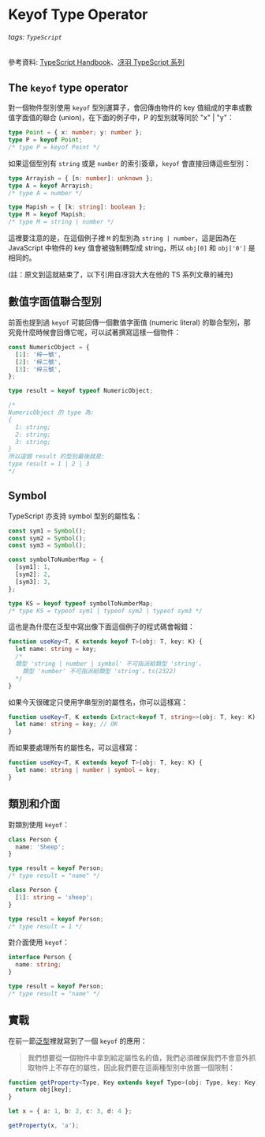 # Keyof Type Operator

###### tags: `TypeScript`

參考資料: [TypeScript Handbook](https://www.typescriptlang.org/docs/handbook/intro.html)、[冴羽 TypeScript 系列](https://ts.yayujs.com/)

## The `keyof` type operator

對一個物件型別使用 `keyof` 型別運算子，會回傳由物件的 key 值組成的字串或數值字面值的聯合 (union)，在下面的例子中，P 的型別就等同於 "x" | "y"：

```ts
type Point = { x: number; y: number };
type P = keyof Point;
/* type P = keyof Point */
```

如果這個型別有 `string` 或是 `number` 的索引簽章，`keyof` 會直接回傳這些型別：

```ts
type Arrayish = { [n: number]: unknown };
type A = keyof Arrayish;
/* type A = number */

type Mapish = { [k: string]: boolean };
type M = keyof Mapish;
/* type M = string | number */
```

這裡要注意的是，在這個例子裡 `M` 的型別為 `string | number`，這是因為在 JavaScript 中物件的 key 值會被強制轉型成 string，所以 `obj[0]` 和 `obj['0']` 是相同的。


(註：原文到這就結束了，以下引用自冴羽大大在他的 TS 系列文章的補充)

## 數值字面值聯合型別

前面也提到過 `keyof` 可能回傳一個數值字面值 (numeric literal) 的聯合型別，那究竟什麼時候會回傳它呢，可以試著撰寫這樣一個物件：

```ts
const NumericObject = {
  [1]: '梓一號',
  [2]: '梓二號',
  [3]: '梓三號',
};

type result = keyof typeof NumericObject;

/*
NumericObject 的 type 為:
{
  1: string;
  2: string;
  3: string;
}
所以這個 result 的型別最後就是:
type result = 1 | 2 | 3
*/
```

## Symbol

TypeScript 亦支持 symbol 型別的屬性名：

```ts
const sym1 = Symbol();
const sym2 = Symbol();
const sym3 = Symbol();

const symbolToNumberMap = {
  [sym1]: 1,
  [sym2]: 2,
  [sym3]: 3,
};

type KS = keyof typeof symbolToNumberMap;
/* type KS = typeof sym1 | typeof sym2 | typeof sym3 */
```

這也是為什麼在泛型中寫出像下面這個例子的程式碼會報錯：

```ts
function useKey<T, K extends keyof T>(obj: T, key: K) {
  let name: string = key;
  /*
  類型 'string | number | symbol' 不可指派給類型 'string'。
    類型 'number' 不可指派給類型 'string'。ts(2322)
  */
}
```

如果今天很確定只使用字串型別的屬性名，你可以這樣寫：

```ts
function useKey<T, K extends Extract<keyof T, string>>(obj: T, key: K) {
  let name: string = key; // OK
}
```

而如果要處理所有的屬性名，可以這樣寫：

```ts
function useKey<T, K extends keyof T>(obj: T, key: K) {
  let name: string | number | symbol = key;
}
```

## 類別和介面

對類別使用 `keyof`：

```ts
class Person {
  name: 'Sheep';
}

type result = keyof Person;
/* type result = "name" */
```

```ts
class Person {
  [1]: string = 'sheep';
}

type result = keyof Person;
/* type result = 1 */
```

對介面使用 `keyof`：

```ts
interface Person {
  name: string;
}

type result = keyof Person;
/* type result = "name" */
```

## 實戰

在前一節[泛型](/typescript/handbook/generics.html#using-type-parameters-in-generic-constraints)裡就寫到了一個 `keyof` 的應用： 

> 我們想要從一個物件中拿到給定屬性名的值，我們必須確保我們不會意外抓取物件上不存在的屬性，因此我們要在這兩種型別中放置一個限制：

```ts {1}
function getProperty<Type, Key extends keyof Type>(obj: Type, key: Key) {
  return obj[key];
}

let x = { a: 1, b: 2, c: 3, d: 4 };

getProperty(x, 'a');
```